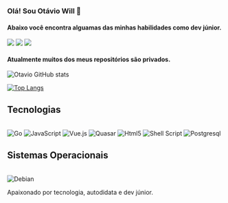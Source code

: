 ### Olá! Sou Otávio Will 🤚
#### Abaixo você encontra alguamas das minhas habilidades como dev júnior.


[![](https://img.shields.io/badge/LinkedIn-0077B5?style=for-the-badge&logo=linkedin&logoColor=white)](https://www.linkedin.com/in/ot%C3%A1vio-will-424a21180/)
[![](https://img.shields.io/badge/Gmail-D14836?style=for-the-badge&logo=gmail&logoColor=white)](otaviowill81@gmail.com)
[![](https://img.shields.io/badge/website-000000?style=for-the-badge&logo=About.me&logoColor=white)](https://owtechsystems.com)

#### Atualmente muitos dos meus repositórios são privados.

![Otavio GitHub stats](https://github-readme-stats.vercel.app/api?username=otavio27&show_icons=true&theme=cobalt)

[![Top Langs](https://github-readme-stats.vercel.app/api/top-langs/?username=otavio27)](https://github.com/otavio27/github-readme-stats)

## Tecnologias

<div style="display: inline_block"><br>
    <img algin="center" alt="Go" src="https://img.shields.io/badge/Go-00ADD8?style=for-the-badge&logo=go&logoColor=white">
    <img algin="center" alt="JavaScript" src="https://img.shields.io/badge/JavaScript-F7DF1E?style=for-the-badge&logo=javascript&logoColor=black">
    <img algin="center" alt="Vue.js" src="https://img.shields.io/badge/Vue.js-35495E?style=for-the-badge&logo=vue.js&logoColor=4FC08D">
    <img algin="center" alt="Quasar" src="https://img.shields.io/badge/-Quasar%20Framework-141321?style=flat&logo=quasar&logoColor=1976D2">
    <img algin="center" alt="Html5" src="https://img.shields.io/badge/HTML5-E34F26?style=for-the-badge&logo=html5&logoColor=white">
    <img algin="center" alt="Shell Script" src="https://img.shields.io/badge/Shell_Script-121011?style=for-the-badge&logo=gnu-bash&logoColor=white">
    <img algin="center" alt="Postgresql" src="https://img.shields.io/badge/PostgreSQL-316192?style=for-the-badge&logo=postgresql&logoColor=white">
</div>

## Sistemas Operacionais

<div style="display: inline_block"><br>
    <img algin="center" alt="Debian" src="https://img.shields.io/badge/Debian-A81D33?style=for-the-badge&logo=debian&logoColor=white">
</div>


Apaixonado por tecnologia, autodidata e dev júnior.

